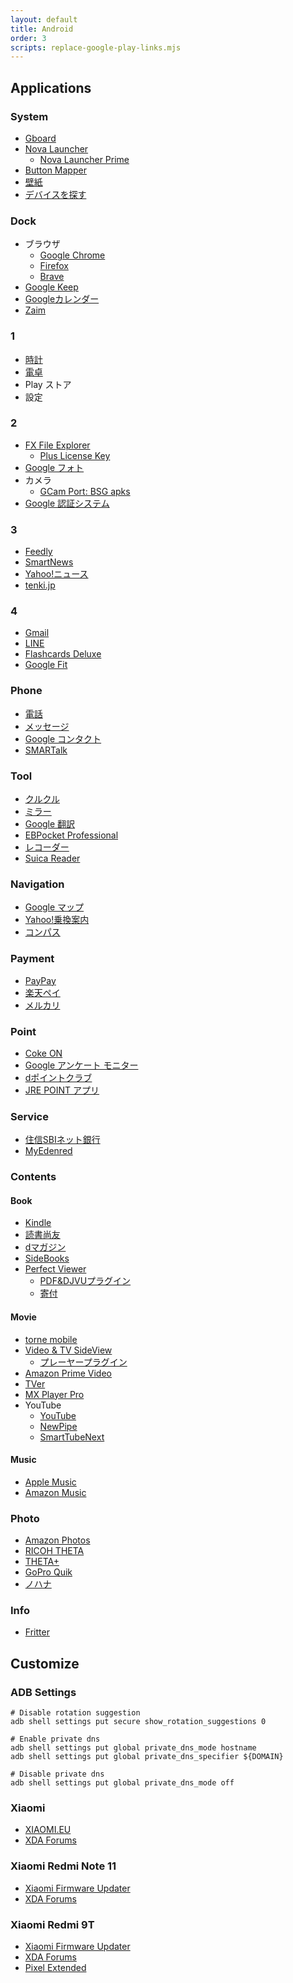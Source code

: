 ```yaml
---
layout: default
title: Android
order: 3
scripts: replace-google-play-links.mjs
---
```

## Applications

### System

- [Gboard](https://play.google.com/store/apps/details?id=com.google.android.inputmethod.latin)
- [Nova Launcher](https://play.google.com/store/apps/details?id=com.teslacoilsw.launcher)
  - [Nova Launcher Prime](https://play.google.com/store/apps/details?id=com.teslacoilsw.launcher.prime)
- [Button Mapper](https://play.google.com/store/apps/details?id=flar2.homebutton)
- [壁紙](https://play.google.com/store/apps/details?id=com.google.android.apps.wallpaper)
- [デバイスを探す](https://play.google.com/store/apps/details?id=com.google.android.apps.adm)

### Dock

- ブラウザ
  - [Google Chrome](https://play.google.com/store/apps/details?id=com.android.chrome)
  - [Firefox](https://play.google.com/store/apps/details?id=org.mozilla.firefox)
  - [Brave](https://play.google.com/store/apps/details?id=com.brave.browser)
- [Google Keep](https://play.google.com/store/apps/details?id=com.google.android.keep)
- [Googleカレンダー](https://play.google.com/store/apps/details?id=com.google.android.calendar)
- [Zaim](https://play.google.com/store/apps/details?id=net.zaim.android)

### 1

- [時計](https://play.google.com/store/apps/details?id=com.google.android.deskclock)
- [電卓](https://play.google.com/store/apps/details?id=com.google.android.calculator)
- Play ストア
- 設定

### 2

- [FX File Explorer](https://play.google.com/store/apps/details?id=nextapp.fx)
  - [Plus License Key](https://play.google.com/store/apps/details?id=nextapp.fx.rk)
- [Google フォト](https://play.google.com/store/apps/details?id=com.google.android.apps.photos)
- カメラ
  - [GCam Port: BSG apks](https://www.celsoazevedo.com/files/android/google-camera/dev-bsg/)
- [Google 認証システム](https://play.google.com/store/apps/details?id=com.google.android.apps.authenticator2)

### 3

- [Feedly](https://play.google.com/store/apps/details?id=com.devhd.feedly)
- [SmartNews](https://play.google.com/store/apps/details?id=jp.gocro.smartnews.android)
- [Yahoo!ニュース](https://play.google.com/store/apps/details?id=jp.co.yahoo.android.news)
- [tenki.jp](https://play.google.com/store/apps/details?id=jwa.or.jp.tenkijp3)

### 4

- [Gmail](https://play.google.com/store/apps/details?id=com.google.android.gm)
- [LINE](https://play.google.com/store/apps/details?id=jp.naver.line.android)
- [Flashcards Deluxe](https://play.google.com/store/apps/details?id=com.orangeorapple.flashcards)
- [Google Fit](https://play.google.com/store/apps/details?id=com.google.android.apps.fitness)

### Phone

- [電話](https://play.google.com/store/apps/details?id=com.google.android.dialer)
- [メッセージ](https://play.google.com/store/apps/details?id=com.google.android.apps.messaging)
- [Google コンタクト](https://play.google.com/store/apps/details?id=com.google.android.contacts)
- [SMARTalk](https://play.google.com/store/apps/details?id=jp.co.fusioncom.smartalk.android)

### Tool

- [クルクル](https://play.google.com/store/apps/details?id=com.arara.q)
- [ミラー](https://play.google.com/store/apps/details?id=com.darjjeelling.app.mirror)
- [Google 翻訳](https://play.google.com/store/apps/details?id=com.google.android.apps.translate)
- [EBPocket Professional](https://play.google.com/store/apps/details?id=info.ebstudio.ebpocket)
- [レコーダー](https://play.google.com/store/apps/details?id=com.google.android.apps.recorder)
- [Suica Reader](https://play.google.com/store/apps/details?id=yanzm.products.suicareader)

### Navigation

- [Google マップ](https://play.google.com/store/apps/details?id=com.google.android.apps.maps)
- [Yahoo!乗換案内](https://play.google.com/store/apps/details?id=jp.co.yahoo.android.apps.transit)
- [コンパス](https://play.google.com/store/apps/details?id=apps.r.compass)

### Payment

- [PayPay](https://play.google.com/store/apps/details?id=jp.ne.paypay.android.app)
- [楽天ペイ](https://play.google.com/store/apps/details?id=jp.co.rakuten.pay)
- [メルカリ](https://play.google.com/store/apps/details?id=com.kouzoh.mercari)

### Point

- [Coke ON](https://play.google.com/store/apps/details?id=com.coke.cokeon)
- [Google アンケート モニター](https://play.google.com/store/apps/details?id=com.google.android.apps.paidtasks)
- [dポイントクラブ](https://play.google.com/store/apps/details?id=com.nttdocomo.android.dpoint)
- [JRE POINT アプリ](https://play.google.com/store/apps/details?id=jp.co.jreast.jrepoint)

### Service

- [住信SBIネット銀行](https://play.google.com/store/apps/details?id=jp.co.netbk)
- [MyEdenred](https://play.google.com/store/apps/details?id=com.edenred.eq.myedenred)

### Contents

#### Book

- [Kindle](https://play.google.com/store/apps/details?id=com.amazon.kindle)
- [読書尚友](https://play.google.com/store/apps/details?id=info.ebstudio.bookviewer.pro)
- [dマガジン](https://play.google.com/store/apps/details?id=com.nttdocomo.dmagazine)
- [SideBooks](https://play.google.com/store/apps/details?id=jp.co.tokyo_ip.SideBooks)
- [Perfect Viewer](https://play.google.com/store/apps/details?id=com.rookiestudio.perfectviewer)
  - [PDF&DJVUプラグイン](https://play.google.com/store/apps/details?id=com.rookiestudio.perfectviewer.pdfplugin)
  - [寄付](https://play.google.com/store/apps/details?id=com.rookiestudio.perfectviewer.donate)

#### Movie

- [torne mobile](https://play.google.com/store/apps/details?id=com.playstation.tornemobile)
- [Video & TV SideView](https://play.google.com/store/apps/details?id=com.sony.tvsideview.phone)
  - [プレーヤープラグイン](https://play.google.com/store/apps/details?id=com.sony.tvsideview.dtcpplayer)
- [Amazon Prime Video](https://play.google.com/store/apps/details?id=com.amazon.avod.thirdpartyclient)
- [TVer](https://play.google.com/store/apps/details?id=jp.hamitv.hamiand1)
- [MX Player Pro](https://play.google.com/store/apps/details?id=com.mxtech.videoplayer.pro)
- YouTube
  - [YouTube](https://play.google.com/store/apps/details?id=com.google.android.youtube)
  - [NewPipe](https://newpipe.net/)
  - [SmartTubeNext](https://smartyoutubetv.github.io/)

#### Music

- [Apple Music](https://play.google.com/store/apps/details?id=com.apple.android.music)
- [Amazon Music](https://play.google.com/store/apps/details?id=com.amazon.mp3)

### Photo

- [Amazon Photos](https://play.google.com/store/apps/details?id=com.amazon.clouddrive.photos)
- [RICOH THETA](https://play.google.com/store/apps/details?id=com.theta360)
- [THETA+](https://play.google.com/store/apps/details?id=com.thetaplus)
- [GoPro Quik](https://play.google.com/store/apps/details?id=com.gopro.smarty)
- [ノハナ](https://play.google.com/store/apps/details?id=jp.co.nohana)

### Info

- [Fritter](https://play.google.com/store/apps/details?id=com.jonjomckay.fritter)

## Customize

### ADB Settings

```console
# Disable rotation suggestion
adb shell settings put secure show_rotation_suggestions 0

# Enable private dns
adb shell settings put global private_dns_mode hostname
adb shell settings put global private_dns_specifier ${DOMAIN}

# Disable private dns
adb shell settings put global private_dns_mode off
```

### Xiaomi

- [XIAOMI.EU](https://xiaomi.eu/community/forums/miui-rom-releases.103/)
- [XDA Forums](https://forum.xda-developers.com/c/xiaomi.12005/)

### Xiaomi Redmi Note 11

- [Xiaomi Firmware Updater](https://xiaomifirmwareupdater.com/firmware/spes/)
- [XDA Forums](https://forum.xda-developers.com/f/redmi-note-11-spes-spesn.12617/)

### Xiaomi Redmi 9T

- [Xiaomi Firmware Updater](https://xiaomifirmwareupdater.com/firmware/lime/)
- [XDA Forums](https://forum.xda-developers.com/f/poco-m3-roms-kernels-recoveries-other-develop.11969/)
- [Pixel Extended](https://forum.xda-developers.com/t/rom-official-a12-pixel-extended-4-1-for-poco-m3-redmi-9t-redmi-9-power-redmi-note-9-4g-juice.4393915/)
